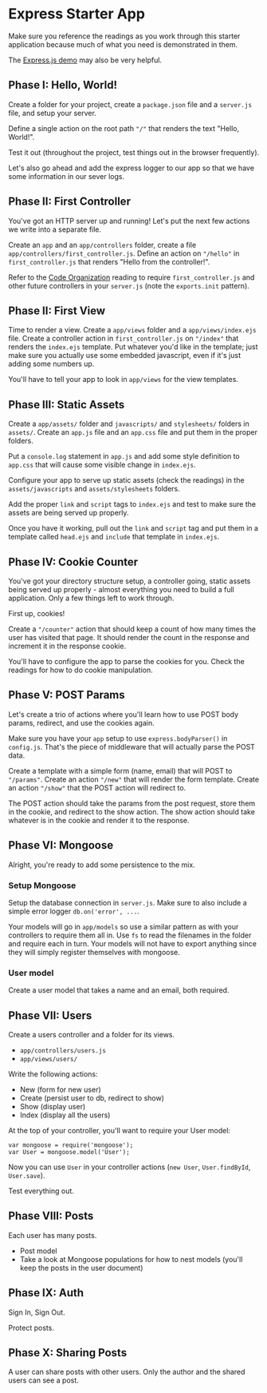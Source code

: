 # Express Starter App

Make sure you reference the readings as you work through this starter
application because much of what you need is demonstrated in them.

The [Express.js demo][express-demo] may also be very helpful.

[express-demo]: https://github.com/appacademy/express-demo

## Phase I: Hello, World!

Create a folder for your project, create a `package.json` file and a
`server.js` file, and setup your server.

Define a single action on the root path `"/"` that renders the text
"Hello, World!".

Test it out (throughout the project, test things out in the browser
frequently).

Let's also go ahead and add the express logger to our app so that we
have some information in our sever logs.

## Phase II: First Controller

You've got an HTTP server up and running! Let's put the next few actions
we write into a separate file.

Create an `app` and an `app/controllers` folder, create a file
`app/controllers/first_controller.js`. Define an action on
`"/hello"` in `first_controller.js` that renders "Hello from the
controller!". 

Refer to the [Code Organization](./code_organization.md) reading to
require `first_controller.js` and other future controllers in your
`server.js` (note the `exports.init` pattern). 

## Phase II: First View

Time to render a view. Create a `app/views` folder and a
`app/views/index.ejs` file. Create a controller action in
`first_controller.js` on `"/index"` that renders the `index.ejs`
template. Put whatever you'd like in the template; just make sure you
actually use some embedded javascript, even if it's just adding some
numbers up.

You'll have to tell your app to look in `app/views` for the view
templates.

## Phase III: Static Assets

Create a `app/assets/` folder and `javascripts/` and `stylesheets/`
folders in `assets/`. Create an `app.js` file and an `app.css` file and
put them in the proper folders.

Put a `console.log` statement in `app.js` and add some style definition
to `app.css` that will cause some visible change in `index.ejs`.

Configure your app to serve up static assets (check the readings) in the
`assets/javascripts` and `assets/stylesheets` folders.

Add the proper `link` and `script` tags to `index.ejs` and test to make
sure the assets are being served up properly.

Once you have it working, pull out the `link` and `script` tag and put
them in a template called `head.ejs` and `include` that template in
`index.ejs`.

## Phase IV: Cookie Counter

You've got your directory structure setup, a controller going, static
assets being served up properly - almost everything you need to build a
full application. Only a few things left to work through.

First up, cookies!

Create a `"/counter"` action that should keep a count of how many times
the user has visited that page. It should render the count in the
response and increment it in the response cookie.

You'll have to configure the app to parse the cookies for you. Check the
readings for how to do cookie manipulation.

## Phase V: POST Params

Let's create a trio of actions where you'll learn how to use POST body
params, redirect, and use the cookies again.

Make sure you have your `app` setup to use `express.bodyParser()` in
`config.js`. That's the piece of middleware that will actually parse the
POST data.

Create a template with a simple form (name, email) that will POST to
`"/params"`. Create an action `"/new"` that will render the form
template. Create an action `"/show"` that the POST action will
redirect to.

The POST action should take the params from the post request, store them
in the cookie, and redirect to the show action. The show action should
take whatever is in the cookie and render it to the response.

## Phase VI: Mongoose

Alright, you're ready to add some persistence to the mix.

### Setup Mongoose

Setup the database connection in `server.js`. Make sure to also include
a simple error logger `db.on('error', ...`.

Your models will go in `app/models` so use a similar pattern as with
your controllers to require them all in. Use `fs` to read the filenames
in the folder and require each in turn. Your models will not have to
export anything since they will simply register themselves with
mongoose.

### User model

Create a user model that takes a name and an email, both required.

## Phase VII: Users

Create a users controller and a folder for its views.

* `app/controllers/users.js`
* `app/views/users/`

Write the following actions:
* New (form for new user)
* Create (persist user to db, redirect to show)
* Show (display user)
* Index (display all the users)

At the top of your controller, you'll want to require your User model:

```
var mongoose = require('mongoose');
var User = mongoose.model('User');
```

Now you can use `User` in your controller actions (`new User`,
`User.findById`, `User.save`).

Test everything out.

## Phase VIII: Posts

Each user has many posts.

* Post model
* Take a look at Mongoose populations for how to nest models (you'll
  keep the posts in the user document)

## Phase IX: Auth

Sign In, Sign Out.

Protect posts.


## Phase X: Sharing Posts

A user can share posts with other users. Only the author and the shared
users can see a post.




